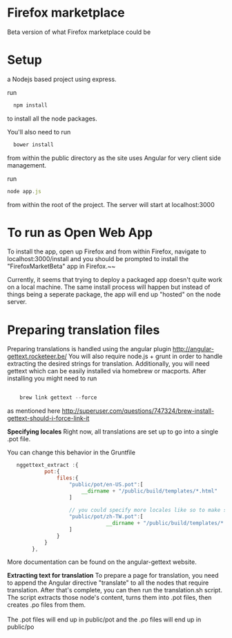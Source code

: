 Firefox marketplace
==========

Beta version of what Firefox marketplace could be

Setup
==========
a Nodejs based project using express.

run
```javascript
  npm install
```

to install all the node packages.


You'll also need to run

```javascript
  bower install
```

from within the public directory as the site uses Angular for very client side management.

run 
```javascript
node app.js
```
from within the root of the project. The server will start at localhost:3000


To run as Open Web App
============
To install the app, open up Firefox and from within Firefox, navigate to localhost:3000/install and you should be prompted to install the "FirefoxMarketBeta" app in Firefox.~~

Currently, it seems that trying to deploy a packaged app doesn't quite work on a local machine. The same install process will happen but instead of things 
being a seperate package, the app will end up "hosted" on the node server.

Preparing translation files 
==============
Preparing translations is handled using the angular plugin http://angular-gettext.rocketeer.be/
You will also require node.js + grunt in order to handle extracting the desired strings for translation.
Additionally, you will need gettext which can be easily installed via homebrew or macports. After installing you might need to run

```javascript
    
    brew link gettext --force

```
as mentioned here http://superuser.com/questions/747324/brew-install-gettext-should-i-force-link-it

__Specifying locales__
Right now, all translations are set up to go into a single .pot file.

You can change this behavior in the Gruntfile
````javascript
   nggettext_extract :{
            pot:{
                files:{
                    "public/pot/en-US.pot":[
                        __dirname + "/public/build/templates/*.html"
                    ]
                    
                    // you could specify more locales like so to make seperate .pot files
                    "public/pot/zh-TW.pot":[
                                __dirname + "/public/build/templates/*.html"
                    ]
                }
            }
        },
````

More documentation can be found on the angular-gettext website.

__Extracting text for translation__
To prepare a page for translation, you need to append the Angular directive "translate" to all the nodes that require translation.
After that's complete, you can then run the translation.sh script. The script extracts those node's content, turns them into .pot files, then 
creates .po files from them. 
<br/>
<br/>
The .pot files will end up in public/pot and the .po files will end up in public/po

